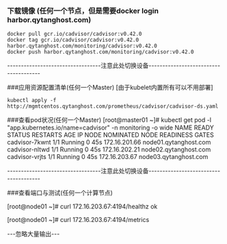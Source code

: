 ### 下载镜像 (任何一个节点，但是需要docker login harbor.qytanghost.com)
```shell script
docker pull gcr.io/cadvisor/cadvisor:v0.42.0
docker tag gcr.io/cadvisor/cadvisor:v0.42.0 harbor.qytanghost.com/monitoring/cadvisor:v0.42.0
docker push harbor.qytanghost.com/monitoring/cadvisor:v0.42.0

```

----------------------------------注意此处切换设备--------------------------------------

###应用资源配置清单(任何一个Master) [由于kubelet内置所有可以不用部署]
```shell script
kubectl apply -f http://mgmtcentos.qytanghost.com/prometheus/cadvisor/cadvisor-ds.yaml

```

###查看pod状况(任何一个Master)
[root@master01 ~]# kubectl get pod -l "app.kubernetes.io/name=cadvisor" -n monitoring -o wide
NAME             READY   STATUS    RESTARTS   AGE   IP              NODE                    NOMINATED NODE   READINESS GATES
cadvisor-7kwnt   1/1     Running   0          45s   172.16.201.66   node01.qytanghost.com   <none>           <none>
cadvisor-nltwd   1/1     Running   0          45s   172.16.202.21   node02.qytanghost.com   <none>           <none>
cadvisor-vrjts   1/1     Running   0          45s   172.16.203.67   node03.qytanghost.com   <none>           <none>

----------------------------------注意此处切换设备--------------------------------------

###查看端口与测试(任何一个计算节点)

[root@node01 ~]# curl 172.16.203.67:4194/healthz
ok

[root@node01 ~]# curl 172.16.203.67:4194/metrics

---忽略大量输出---